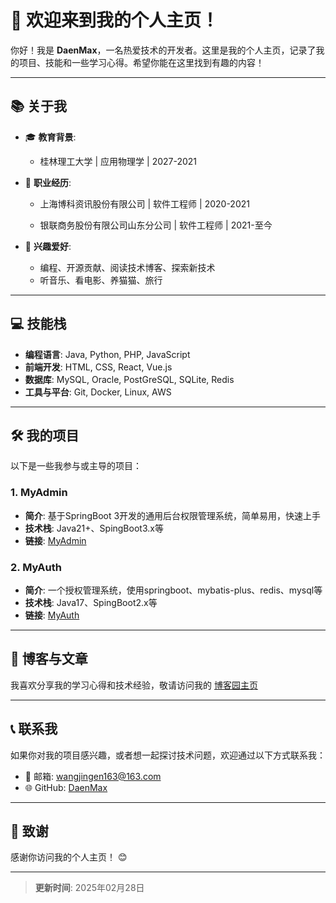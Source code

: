 # 👋 欢迎来到我的个人主页！

你好！我是 **DaenMax**，一名热爱技术的开发者。这里是我的个人主页，记录了我的项目、技能和一些学习心得。希望你能在这里找到有趣的内容！

---

## 📚 关于我

- 🎓 **教育背景**:  
  - 桂林理工大学 | 应用物理学 | 2027-2021

- 💼 **职业经历**:  
  - 上海博科资讯股份有限公司 | 软件工程师 | 2020-2021

  - 银联商务股份有限公司山东分公司 | 软件工程师 | 2021-至今

- 🌟 **兴趣爱好**:  
  - 编程、开源贡献、阅读技术博客、探索新技术
  - 听音乐、看电影、养猫猫、旅行

---

## 💻 技能栈

- **编程语言**: Java, Python, PHP, JavaScript
- **前端开发**: HTML, CSS, React, Vue.js
- **数据库**: MySQL, Oracle, PostGreSQL, SQLite, Redis
- **工具与平台**: Git, Docker, Linux, AWS

---

## 🛠️ 我的项目

以下是一些我参与或主导的项目：

### 1. MyAdmin
- **简介**: 基于SpringBoot 3开发的通用后台权限管理系统，简单易用，快速上手
- **技术栈**: Java21+、SpingBoot3.x等
- **链接**: [MyAdmin](https://github.com/daenmax/MyAdmin)

### 2. MyAuth
- **简介**: 一个授权管理系统，使用springboot、mybatis-plus、redis、mysql等
- **技术栈**: Java17、SpingBoot2.x等
- **链接**: [MyAuth](https://github.com/daenmax/MyAuth)

---

## 📝 博客与文章

我喜欢分享我的学习心得和技术经验，敬请访问我的 [博客园主页](https://www.cnblogs.com/daen)

---

## 📞 联系我

如果你对我的项目感兴趣，或者想一起探讨技术问题，欢迎通过以下方式联系我：

- 📧 邮箱: wangjingen163@163.com
- 🌐 GitHub: [DaenMax](https://github.com/daenmax)

---

## 🙏 致谢

感谢你访问我的个人主页！ 😊

---

> **更新时间**: 2025年02月28日
